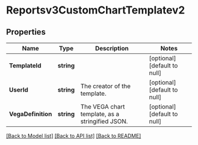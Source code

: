 # Reportsv3CustomChartTemplatev2

## Properties
Name | Type | Description | Notes
------------ | ------------- | ------------- | -------------
**TemplateId** | **string** |  | [optional] [default to null]
**UserId** | **string** | The creator of the template. | [optional] [default to null]
**VegaDefinition** | **string** | The VEGA chart template, as a stringified JSON. | [optional] [default to null]

[[Back to Model list]](../README.md#documentation-for-models) [[Back to API list]](../README.md#documentation-for-api-endpoints) [[Back to README]](../README.md)

